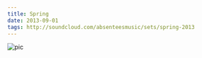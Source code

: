 ```yaml
---
title: Spring
date: 2013-09-01
tags: http://soundcloud.com/absenteesmusic/sets/spring-2013
---
```


![pic](https://unsplash.it/450/450?image=102)
